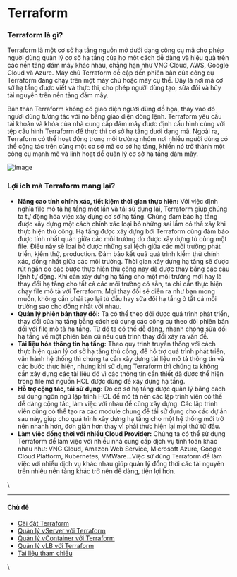 # Terraform

### **Terraform là gì?** 

Terraform là một cơ sở hạ tầng nguồn mở dưới dạng công cụ mã cho phép người dùng quản lý cơ sở hạ tầng của họ một cách dễ dàng và hiệu quả trên các nền tảng đám mây khác nhau, chẳng hạn như VNG Cloud, AWS, Google Cloud và Azure. Máy chủ Terraform đề cập đến phiên bản của công cụ Terraform đang chạy trên một máy chủ hoặc máy cụ thể. Đây là nơi mã cơ sở hạ tầng được viết và thực thi, cho phép người dùng tạo, sửa đổi và hủy tài nguyên trên nền tảng đám mây.

Bản thân Terraform không có giao diện người dùng đồ họa, thay vào đó người dùng tương tác với nó bằng giao diện dòng lệnh. Terraform yêu cầu tài khoản và khóa của nhà cung cấp đám mây được định cấu hình cùng với tệp cấu hình Terraform để thực thi cơ sở hạ tầng dưới dạng mã. Ngoài ra, Terraform có thể hoạt động trong môi trường nhóm nơi nhiều người dùng có thể cộng tác trên cùng một cơ sở mã cơ sở hạ tầng, khiến nó trở thành một công cụ mạnh mẽ và linh hoạt để quản lý cơ sở hạ tầng đám mây.

![Image](https://github.com/vngcloud/docs/blob/main/Vietnamese/.gitbook/assets/image%20(13)%20(1)%20(1)%20(1)%20(1)%20(1)%20(1)%20(1)%20(1)%20(1)%20(1).png?raw=true)

### **Lợi ích mà Terraform mang lại?** 

* **Nâng cao tính chính xác, tiết kiệm thời gian thực hiện:** Với việc định nghĩa file mô tả hạ tầng một lần và tái sử dụng lại, Terraform giúp chúng ta tự động hóa việc xây dựng cơ sở hạ tầng. Chúng đảm bảo hạ tầng được xây dựng một cách chính xác loại bỏ những sai lầm có thể xảy khi thực hiện thủ công. Hạ tầng được xây dựng bởi Terraform cũng đảm bảo được tính nhất quán giữa các môi trường do được xây dựng từ cùng một file. Điều này sẽ loại bỏ được những sai lệch giữa các môi trường phát triển, kiểm thử, production. Đảm bảo kết quả quá trình kiểm thử chính xác, đồng nhất giữa các môi trường. Thời gian xây dựng hạ tầng sẽ được rút ngắn do các bước thực hiện thủ công nay đã được thay bằng các câu lệnh tự động. Khi cần xây dựng hạ tầng cho một môi trường mới hay là thay đổi hạ tầng cho tất cả các môi trường có sẵn, ta chỉ cần thực hiện chạy file mô tả với Terraform. Mọi thay đổi sẽ diễn ra như bạn mong muốn, không cần phải tạo lại từ đầu hay sửa đổi hạ tầng ở tất cả môi trường sao cho đồng nhất với nhau.
* **Quản lý phiên bản thay đổi:** Ta có thể theo dõi được quá trình phát triển, thay đổi của hạ tầng bằng cách sử dụng các công cụ theo dõi phiên bản đối với file mô tả hạ tầng. Từ đó ta có thể dễ dàng, nhanh chóng sửa đổi hạ tầng về một phiên bản cũ nếu quá trình thay đổi xảy ra vấn đề.
* **Tài liệu hóa thông tin hạ tầng:** Theo quy trình truyền thống với cách thực hiện quản lý cơ sở hạ tầng thủ công, để hỗ trợ quá trình phát triển, vận hành hệ thống thì chúng ta cần xây dựng tài liệu mô tả thông tin và các bước thực hiện, nhưng khi sử dụng Terraform thì chúng ta không cần xây dựng các tài liệu đó vì các thông tin cần thiết đã được thể hiện trong file mã nguồn HCL được dùng để xây dựng hạ tầng.
* **Hỗ trợ cộng tác, tái sử dụng:** Do cơ sở hạ tầng được quản lý bằng cách sử dụng ngôn ngữ lập trình HCL để mô tả nên các lập trình viên có thể dễ dàng cộng tác, làm việc với nhau để cùng xây dựng. Các lập trình viên cũng có thể tạo ra các module chung để tái sử dụng cho các dự án sau này, giúp cho quá trình xây dựng hạ tầng cho một hệ thống mới trở nên nhanh hơn, đơn giản hơn thay vì phải thực hiện lại mọi thứ từ đầu.
* **Làm việc đồng thời với nhiều Cloud Provider:** Chúng ta có thể sử dụng Terraform để làm việc với nhiều nhà cung cấp dịch vụ tính toán khác nhau như: VNG Cloud, Amazon Web Service, Microsoft Azure, Google Cloud Platform, Kubernetes, VMWare...Việc sử dùng Terraform để làm việc với nhiều dịch vụ khác nhau giúp quản lý đồng thời các tài nguyên trên nhiều nền tảng khác trở nên dễ dàng, tiện lợi hơn.

\


***

#### Chủ đề 

* [Cài đặt Terraform](https://docs.vngcloud.vn/vng-cloud-document/vn/vserver/compute-hcm03-1a/terraform/cai-dat-terraform)
* [Quản lý vServer với Terraform](https://docs.vngcloud.vn/vng-cloud-document/vn/vserver/compute-hcm03-1a/terraform/quan-ly-vserver-voi-terraform)
* [Quản lý vContainer với Terraform](https://docs.vngcloud.vn/vng-cloud-document/vn/vserver/compute-hcm03-1a/terraform/quan-ly-vcontainer-voi-terraform)
* [Quản lý vLB với Terraform](https://docs.vngcloud.vn/vng-cloud-document/vn/vserver/compute-hcm03-1a/terraform/quan-ly-vlb-voi-terraform)
* [Tài liệu tham chiếu](https://docs.vngcloud.vn/vng-cloud-document/vn/vserver/compute-hcm03-1a/terraform/tai-lieu-tham-chieu)

\
